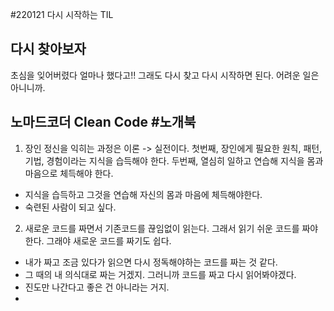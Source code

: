 #220121 다시 시작하는 TIL
## 다시 찾아보자
초심을 잊어버렸다 얼마나 했다고!!
그래도 다시 찾고 다시 시작하면 된다. 어려운 일은 아니니까.


## 노마드코더 Clean Code #노개북
1. 장인 정신을 익히는 과정은 이론 -> 실전이다.
첫번째, 장인에게 필요한 원칙, 패턴, 기법, 경험이라는 지식을 습득해야 한다.
두번째, 열심히 일하고 연습해 지식을 몸과 마음으로 체득해야 한다.
 - 지식을 습득하고 그것을 연습해 자신의 몸과 마음에 체득해야한다.
 - 숙련된 사람이 되고 싶다.
2. 새로운 코드를 짜면서 기존코드를 끊임없이 읽는다.
그래서 읽기 쉬운 코드를 짜야한다. 그래야 새로운 코드를 짜기도 쉽다.
  - 내가 짜고 조금 있다가 읽으면 다시 정독해야하는 코드를 짜는 것 같다.
  - 그 때의 내 의식대로 짜는 거겠지. 그러니까 코드를 짜고 다시 읽어봐야겠다.
  - 진도만 나간다고 좋은 건 아니라는 거지.
  - 
